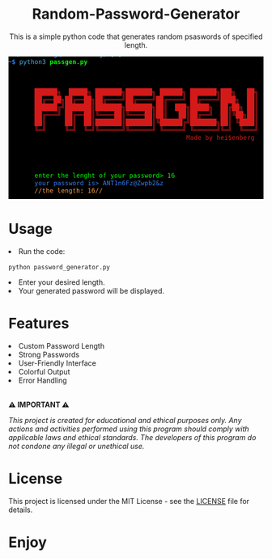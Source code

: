 <div align='center'>
<h1>Random-Password-Generator</h1> 
<p>This is a simple python code that generates random psaswords of specified length.</p>
<img src="https://github.com/L101111/Random-Password-Generator/blob/main/screen.png" width="550px" />
</div>

# Usage

<li>Run the code:</li>

    python password_generator.py
    
<li>Enter your desired length.</li>
<li>Your generated password will be displayed.</li>

# Features

<li>Custom Password Length</li>
<li>Strong Passwords</li>
<li>User-Friendly Interface</li>
<li>Colorful Output</li>
<li>Error Handling</li><br>

**⚠️ IMPORTANT ⚠️**

<p><i>This project is created for educational and ethical purposes only. Any actions and activities performed using this program should comply with applicable laws and ethical standards. The developers of this program do not condone any illegal or unethical use.</i></p>


# License
This project is licensed under the MIT License - see the <a href="https://github.com/L101111/Random-Password-Generator/blob/main/LICENSE">LICENSE</a> file for details.

# Enjoy